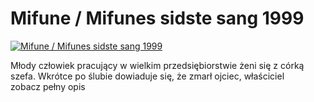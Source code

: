 Mifune / Mifunes sidste sang 1999 
=============
[![Mifune / Mifunes sidste sang 1999 ](http://vidos.pl/images/player.gif)](http://vidos.pl/mifune-mifunes-sidste-sang-1999)

 Młody człowiek pracujący w wielkim przedsiębiorstwie żeni się z córką szefa. Wkrótce po ślubie dowiaduje się, że zmarł ojciec, właściciel zobacz pełny opis
